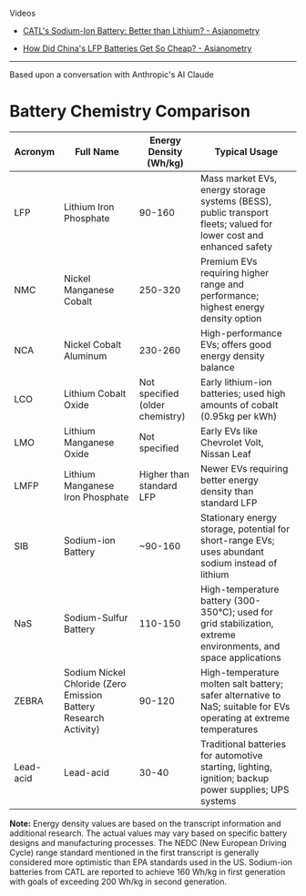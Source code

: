 Videos

* [CATL's Sodium-Ion Battery: Better than Lithium? - Asianometry](https://youtu.be/TVrlbMrEcCY?si=jM0Z0WjhhmP_zAno)
  
* [How Did China's LFP Batteries Get So Cheap? - Asianometry](https://youtu.be/iT72tMMBxVg?si=-Gp7o5d4V2I-qqkf)

- - - -
Based upon a conversation with Anthropic's AI Claude

# Battery Chemistry Comparison

| Acronym | Full Name | Energy Density (Wh/kg) | Typical Usage |
|---------|-----------|------------------------|---------------|
| LFP | Lithium Iron Phosphate | 90-160 | Mass market EVs, energy storage systems (BESS), public transport fleets; valued for lower cost and enhanced safety |
| NMC | Nickel Manganese Cobalt | 250-320 | Premium EVs requiring higher range and performance; highest energy density option |
| NCA | Nickel Cobalt Aluminum | 230-260 | High-performance EVs; offers good energy density balance |
| LCO | Lithium Cobalt Oxide | Not specified (older chemistry) | Early lithium-ion batteries; used high amounts of cobalt (0.95kg per kWh) |
| LMO | Lithium Manganese Oxide | Not specified | Early EVs like Chevrolet Volt, Nissan Leaf |
| LMFP | Lithium Manganese Iron Phosphate | Higher than standard LFP | Newer EVs requiring better energy density than standard LFP |
| SIB | Sodium-ion Battery | ~90-160 | Stationary energy storage, potential for short-range EVs; uses abundant sodium instead of lithium |
| NaS | Sodium-Sulfur Battery | 110-150 | High-temperature battery (300-350°C); used for grid stabilization, extreme environments, and space applications |
| ZEBRA | Sodium Nickel Chloride (Zero Emission Battery Research Activity) | 90-120 | High-temperature molten salt battery; safer alternative to NaS; suitable for EVs operating at extreme temperatures |
| Lead-acid | Lead-acid | 30-40 | Traditional batteries for automotive starting, lighting, ignition; backup power supplies; UPS systems |

**Note:** Energy density values are based on the transcript information and additional research. The actual values may vary based on specific battery designs and manufacturing processes. The NEDC (New European Driving Cycle) range standard mentioned in the first transcript is generally considered more optimistic than EPA standards used in the US. Sodium-ion batteries from CATL are reported to achieve 160 Wh/kg in first generation with goals of exceeding 200 Wh/kg in second generation.
